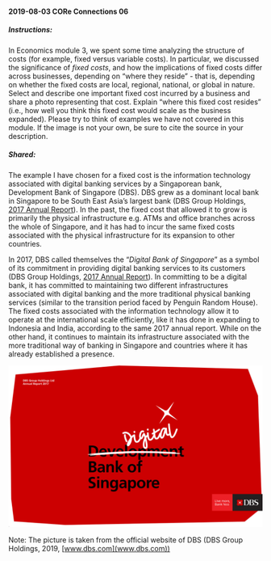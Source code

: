 #### 2019-08-03 CORe Connections 06

##### Instructions:

In Economics module 3, we spent some time analyzing the structure of costs (for example, fixed versus variable costs). In particular, we discussed the significance of _fixed costs_, and how the implications of fixed costs differ across businesses, depending on “where they reside” - that is, depending on whether the fixed costs are local, regional, national, or global in nature. Select and describe one important fixed cost incurred by a business and share a photo representing that cost. Explain “where this fixed cost resides” (i.e., how well you think this fixed cost would scale as the business expanded). Please try to think of examples we have not covered in this module.
If the image is not your own, be sure to cite the source in your description.

##### Shared:

The example I have chosen for a fixed cost is the information technology associated with digital banking services by a Singaporean bank, Development Bank of Singapore (DBS). DBS grew as a dominant local bank in Singapore to be South East Asia’s largest bank (DBS Group Holdings, [2017 Annual Report](https://www.dbs.com/annualreports/2017/pdfs/DBS-AR17-full.pdf)). In the past, the fixed cost that allowed it to grow is primarily the physical infrastructure e.g. ATMs and office branches across the whole of Singapore, and it has had to incur the same fixed costs associated with the physical infrastructure for its expansion to other countries.

In 2017, DBS called themselves the “_Digital Bank of Singapore_” as a symbol of its commitment in providing digital banking services to its customers (DBS Group Holdings, [2017 Annual Report](https://www.dbs.com/annualreports/2017/pdfs/DBS-AR17-full.pdf)). In committing to be a digital bank, it has committed to maintaining two different infrastructures associated with digital banking and the more traditional physical banking services (similar to the transition period faced by Penguin Random House). The fixed costs associated with the information technology allow it to operate at the international scale efficiently, like it has done in expanding to Indonesia and India, according to the same 2017 annual report. While on the other hand, it continues to maintain its infrastructure associated with the more traditional way of banking in Singapore and countries where it has already established a presence.



<img src="digital_bank_of_singapore.jpg" alt="Digital Bank of Singapore" style="zoom:50%;" /> 

Note: The picture is taken from the official website of DBS (DBS Group Holdings, 2019, [www.dbs.com](www.dbs.com))